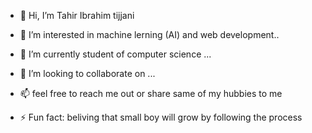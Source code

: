 - 👋 Hi, I’m  Tahir Ibrahim tijjani
- 👀 I’m interested in machine lerning (AI) and web development..
- 🌱 I’m currently student of computer science  ...
- 💞️ I’m looking to collaborate on ...
- 📫 feel free to reach me out or share same of my hubbies to me 
  
- ⚡ Fun fact: beliving that small boy will grow by following the process 

<!---
tah-11/tah-11 is a ✨ special ✨ repository because its `README.md` (this file) appears on your GitHub profile.
You can click the Preview link to take a look at your changes.
--->

